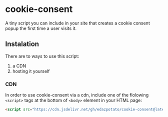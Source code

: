 # cookie-consent
A tiny script you can include in your site that creates a cookie consent popup the first time a user visits it.

## Instalation
There are to ways to use this script:
1. a CDN
2. hosting it yourself

### CDN
In order to use cookie-consent via a cdn, include one of the flolowing `<script>` tags at the bottom of `<body>` element in your HTML page:
```html
<script src="https://cdn.jsdelivr.net/gh/edazpotato/cookie-consent@latest/cookie-consent.js"></script>

```
